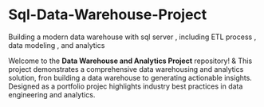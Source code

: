 # Sql-Data-Warehouse-Project
Building a modern data warehouse with sql server , including ETL process , data modeling , and analytics

Welcome to the **Data Warehouse and Analytics Project** repository! &
This project demonstrates a comprehensive data warehousing and analytics solution, fron building a data warehouse to generating actionable insights. Designed as a portfolio projec highlights industry best practices in data engineering and analytics.
